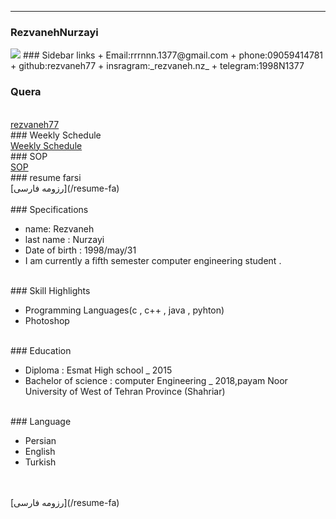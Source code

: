 ---
### RezvanehNurzayi
<img src="http://s15.picofile.com/file/8409825218/MYXJ_20201003000232292_save.jpg">
### Sidebar links
+ Email:rrrnnn.1377@gmail.com
+ phone:09059414781
+ github:rezvaneh77
+ insragram:_rezvaneh.nz_
+ telegram:1998N1377
<br>

### Quera


<br>
<a href="https://quera.ir/profile/rezvaneh77">rezvaneh77
</a>

<br>
### Weekly Schedule
<br>
<a href="https://rezvaneh77.github.io/PNU_3991_ARR/">Weekly Schedule</a>
<br>
### SOP
<br>
<a href="https://rezvanehnurzayii.github.io/rezvanehnurzayi.github.io-SOP-/">SOP</a>
<br>
### resume farsi
<br>
[رزومه فارسی](/resume-fa)
<br>
<br>
### Specifications


+ name: Rezvaneh
+ last name : Nurzayi
+ Date of birth : 1998/may/31
+ I am currently a fifth semester computer engineering student .

<br>
### Skill Highlights


+ Programming Languages(c , c++ , java , pyhton)
+ Photoshop

<br>
### Education


+ Diploma : Esmat High school
_ 2015
+ Bachelor of science : computer Engineering
_ 2018,payam Noor University of West of Tehran Province (Shahriar)

<br>
### Language


+ Persian
+ English
+ Turkish

<br>
<br>
[رزومه فارسی](/resume-fa)


